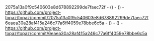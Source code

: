 2075a13a0f9c540603e8d678892299de7faec72f -  () -  () - https://github.com/project-topaz/topaz/commit/2075a13a0f9c540603e8d678892299de7faec72f
6eaea30a28af415a246c77a6ff4059e78bbe6c5a -  () -  () - https://github.com/project-topaz/topaz/commit/6eaea30a28af415a246c77a6ff4059e78bbe6c5a
